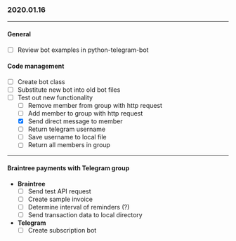 ### 2020.01.16


___

#### General
* [ ] Review bot examples in python-telegram-bot



#### Code management
* [ ] Create bot class
* [ ] Substitute new bot into old bot files
* [ ] Test out new functionality
  * [ ] Remove member from group with http request
  * [ ] Add member to group with http request
  * [X] Send direct message to member
  * [ ] Return telegram username
  * [ ] Save username to local file
  * [ ] Return all members in group

___


#### Braintree payments with Telegram group
* __Braintree__
  * [ ] Send test API request
  * [ ] Create sample invoice
  * [ ] Determine interval of reminders (?)
  * [ ] Send transaction data to local directory

* __Telegram__
  * [ ] Create subscription bot
